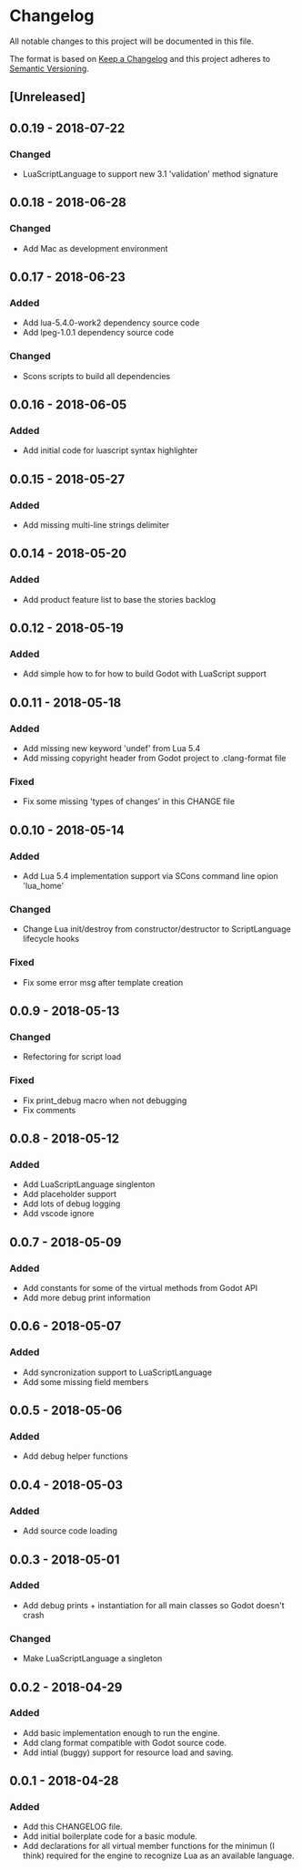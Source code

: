 # Changelog

All notable changes to this project will be documented in this file.

The format is based on [Keep a Changelog](http://keepachangelog.com/en/1.0.0/)
and this project adheres to [Semantic Versioning](http://semver.org/spec/v2.0.0.html).

## [Unreleased]

## 0.0.19 - 2018-07-22

### Changed

- LuaScriptLanguage to support new 3.1 'validation' method signature

## 0.0.18 - 2018-06-28

### Changed

- Add Mac as development environment

## 0.0.17 - 2018-06-23

### Added

- Add lua-5.4.0-work2 dependency source code
- Add lpeg-1.0.1 dependency source code

### Changed

- Scons scripts to build all dependencies

## 0.0.16 - 2018-06-05

### Added

- Add initial code for luascript syntax highlighter

## 0.0.15 - 2018-05-27

### Added

- Add missing multi-line strings delimiter

## 0.0.14 - 2018-05-20

### Added

- Add product feature list to base the stories backlog

## 0.0.12 - 2018-05-19

### Added

- Add simple how to for how to build Godot with LuaScript support

## 0.0.11 - 2018-05-18

### Added

- Add missing new keyword 'undef' from Lua 5.4
- Add missing copyright header from Godot project to .clang-format file

### Fixed

- Fix some missing 'types of changes' in this CHANGE file

## 0.0.10 - 2018-05-14

### Added

- Add Lua 5.4 implementation support via SCons command line opion 'lua_home'

### Changed

- Change Lua init/destroy from constructor/destructor to ScriptLanguage lifecycle hooks

### Fixed

- Fix some error msg after template creation

## 0.0.9 - 2018-05-13

### Changed

- Refectoring for script load

### Fixed

- Fix print_debug macro when not debugging
- Fix comments

## 0.0.8 - 2018-05-12

### Added

- Add LuaScriptLanguage singlenton
- Add placeholder support
- Add lots of debug logging
- Add vscode ignore

## 0.0.7 - 2018-05-09

### Added

- Add constants for some of the virtual methods from Godot API
- Add more debug print information

## 0.0.6 - 2018-05-07

### Added

- Add syncronization support to LuaScriptLanguage
- Add some missing field members

## 0.0.5 - 2018-05-06

### Added

- Add debug helper functions

## 0.0.4 - 2018-05-03

### Added

- Add source code loading

## 0.0.3 - 2018-05-01

### Added

- Add debug prints + instantiation for all main classes so Godot doesn't crash

### Changed

- Make LuaScriptLanguage a singleton

## 0.0.2 - 2018-04-29

### Added

- Add basic implementation enough to run the engine.
- Add clang format compatible with Godot source code.
- Add intial (buggy) support for resource load and saving.

## 0.0.1 - 2018-04-28

### Added

- Add this CHANGELOG file.
- Add initial boilerplate code for a basic module.
- Add declarations for all virtual member functions for the minimun (I think)
  required for the engine to recognize Lua as an available language.
